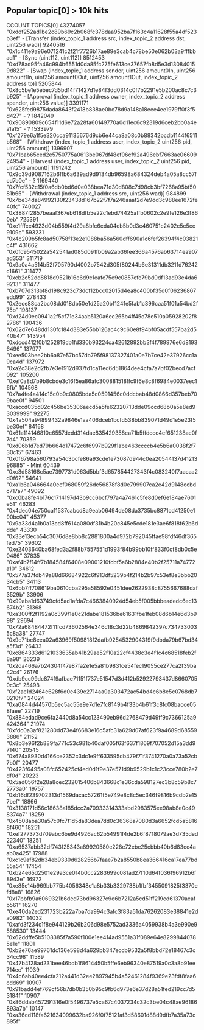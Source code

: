 ## Popular topic[0] > 10k hits
CCOUNT	TOPICS[0]
43274057	"0xddf252ad1be2c89b69c2b068fc378daa952ba7f163c4a11628f55a4df523b3ef" - [Transfer (index_topic_1 address src, index_topic_2 address dst, uint256 wad)]
9240516	"0x1c411e9a96e071241c2f21f7726b17ae89e3cab4c78be50e062b03a9fffbbad1" - [Sync (uint112, uint112)]
8512453	"0xd78ad95fa46c994b6551d0da85fc275fe613ce37657fb8d5e3d130840159d822" - [Swap (index_topic_1 address sender, uint256 amount0In, uint256 amount1In, uint256 amount0Out, uint256 amount1Out, index_topic_2 address to)] 
5205844	"0x8c5be1e5ebec7d5bd14f71427d1e84f3dd0314c0f7b2291e5b200ac8c7c3b925" - [Approval (index_topic_1 address owner, index_topic_2 address spender, uint256 value)]
3391171	"0x625fed9875dada8643f2418b838ae0bc78d9a148a18eee4ee1979ff0f3f5d427" - ?
1842049	"0x90890809c654f11d6e72a28fa60149770a0d11ec6c92319d6ceb2bb0a4ea1a15" - ?
1533979	"0xf279e6a1f5e320cca91135676d9cb6e44ca8a08c0b88342bcdb1144f6511b568" - [Withdraw (index_topic_1 address user, index_topic_2 uint256 pid, uint256 amount)]
1396907	"0x71bab65ced2e5750775a0613be067df48ef06cf92a496ebf7663ae0660924954" - [Harvest (index_topic_1 address user, index_topic_2 uint256 pid, uint256 amount)]
1191242	"0x9c39d9087162b6ffb6a639ad9d9134db96598a684324deb4a05a8cc57fcd7c0e" - ?
1169440	"0x7fcf532c15f0a6db0bd6d0e038bea71d30d808c7d98cb3bf7268a95bf5081b65" - [Withdrawal (index_topic_1 address src, uint256 wad)]
984899	"0x7be34da84992130f23438d167b22f7f7a246aaaf2d7e9dd3c988ee1672fe40fc"
740027	"0x3887f2857beaaf367eb618dfb5e22c1ebd74425affb0602c2e9fe126e3f860eb"
725391	"0xe1fffcc4923d04b559f4d29a8bfc6cda04eb5b0d3c460751c2402c5c5cc9109c"
593231	"0x4c209b5fc8ad50758f13e2e1088ba56a560dff690a1c6fef26394f4c03821c4f"
431662	"0x0fc9545022a542541ad085d091fb09a2ab36fee366a4576ab63714ea907ad353"
311719	"0x9a0a4a514b52f705790d4002b7542d305f80244b6e31311db3211d76242c1661"
311477	"0xcb2c52dd8818d9521b16e6d9c1eafc75e9c0857efe79bd0df13ad93e4da69213"
311477	"0xb707d313bf8d198c923c73dcf12bcc02015d4ea8c400bf35d0f06236867edd99"
278433	"0x2ece88ca2bc08dd018db50e1d25a20bf1241e5fab1c396caa51f01a54bd2f75b"
198137	"0xd24d0ec0941a2f5cf71e34aab5120a6ec265b4ff45c78e510a05928202f82786"
190436	"0x02d7e648dd130fc184d383e55bb126ac4c9c60e8f94bf05acdf557ba2d540b47"
143954	"0xdccd412f0b1252819cb1fd330b93224ca42612892bb3f4f789976e6d81936496"
137977	"0xee503bee2bb6a87e57bc57db795f98137327401a0e7b7ce42e37926cc1a9ca4d"
137972	"0xa2c38e2d2fb7e3e1912d937fd1ca11ed6d51864dee4cfa7a7bf02becd7acf092"
105200	"0xef0a8d7b9b8cbde3c16f5ea86afc300881518ffc9f6e8c8f6984e0037eec16fb"
104568	"0x7a4fe4a414c15c0b9c0805bda5c0591456c0ddcbab48d0866d357beb709bae0f"
94501	"0xaccd035d02c456be35306aecd5a5fe62320713dde09ccd68b0a5e8ed93039999"
92275	"0x4a504a94899432a9846e1aa406dceb1bcfd538bb839071d49d1e5e23f5be30ef"
84168	"0x61a114146810c6557dedd314dae835429358ca71b5ffdccc4ef651238ae0f7d4"
70359	"0xd06b1d7ed79b664d17472c6f6997b929f1abe463ccccb4e5b6a0038f2f730c15"
67463	"0x0f6798a560793a54c3bcfe86a93cde1e73087d944c0ea20544137d4121396885" - Mint
60439	"0xc3d58168c5ae7397731d063d5bbf3d657854427343f4c083240f7aacaa2d0f62"
54641	"0xa1b6a046664a0ecf068059f26de56878f8d0e799907ca2e42d9148ccbdc717a7"
49092	"0xc0ba8fe4b176c1714197d43b9cc6bcf797a4a7461c5fe8d0ef6e184ae7601e51"
46283	"0x4dec04e750ca11537cabcd8a9eab06494de08da3735bc8871cd41250e190bc04"
45377	"0x9a33d4a1b0a13cd8ff614a080df31b4b20c845e5cde181e3ae6f818f62b6ddde"
43330	"0x33e13ecb54c3076d8e8bb8c2881800a4d972b792045ffae98fdf46df365fed75"
39602	"0xe2403640ba68fed3a2f88b7557551d1993f84b99bb10ff833f0cf8db0c5e0486"
37835	"0xaf4b7f14ff7b184584f6408e09001210fcbf5a6b2884e40b2f25711a74772a10"
34612	"0x577a37fdb49a88d66684922c6f913df5239b4f214b2b97c53ef8e3bbb2034cb5"
34113	"0x6bb7ff708619ba0610cba295a58592e0451dee2622938c8755667688daf3529b"
33906	"0x99aba1d63749cfd5ad1afda7c4663840924d54eb5f005bbbeadedc6ec13674b2"
31368	"0xa300ff2f1192a0c399f1e0c21dabe181536be61631fbe1feb08d6b14e6d3b998"
29694	"0x72a68484472f11fcd73602564e346c18c3d22b4869842397c7347330035c8a38"
27747	"0x9e71bc8eea02a63969f509818f2dafb9254532904319f9dbda79b67bd34a5f3d"
26433	"0xc864333d6121033635ab41b29ae52f10a22cf4438c3e4f1c4c68518feb2f8a98"
26239	"0x2da466a7b24304f47e87fa2e1e5a81b9831ce54fec19055ce277ca2f39ba42c4"
26176	"0xdb9cc99dc874f9afbae71151f737e51547d3d412b52922793437d86607050c3c"
25498	"0xf2ae1d2464e628f6d0e439e2714aa0a303472ac54bd4c6b8e5c0768db70210f7"
24024	"0xa0844d44570b5ec5ac55e9e7d1e7fc8149b4f33b4b61f3c8fc08bacce058faee"
22719	"0x884edad9ce6fa2440d8a54cc123490eb96d2768479d49ff9c7366125a9424364"
21974	"0xfdc0a3af821280dd73e4f6683e16c5afc31a629d07af623f9a4689d685593886"
21152	"0x8b3e96f2b889fa771c53c981b40daf005f63f637f1869f707052d15a3dd97140"
20545	"0x674a8930d4166ce2352c3dc1e9ff633595db479f71f3741270a0a73a52cb7b0f"
20477	"0x423f6495a08fc652425cf4ed0d1f9e37e571d9b9529b1c1c23cce780b2e7df0d"
20223	"0x5ad056f2e28a8cec232015406b843668c1e36cda598127ec3b8c59b8c72773a0"
19757	"0xb16df239702313d1569dacac57261f5e749e8c8c5ec346f9816b9cdb2e157bef"
18866	"0x3138171d56c18638a185dcc2a70933314333abd2983575ee98ab8e0c498374a7"
18259	"0x4508aba30a57c0fc7f1d5da83dea7dd0c36368a7080d3a6652fcd5a58168f460"
18251	"0xef277373d709abc6be9d4926ac62b54991f4de2b6f8718079ae3d735ded22340"
18251	"0xa6537abb32df743f25343a89920580e228e72ebe25cbbb40b6d83ce4aab0a425"
17988	"0xc1c9af82db34eb9330d628256b7faae7b2a8550b8ea366416ca17ea77bd55a54"
17454	"0xb24e65d2501e29a3ce014b0cc2283699c081ad27f10d64f036f96912b6f8943e"
16972	"0xe85e14b969bb775b4056348e1a8b33b3329738b1fbf3455091825f3370efd8a8"
16826	"0x17bbfb9a6069321b6ded73bd96327c9e6b7212a5cd51ff219cd61370acafb561"
16270	"0xe40da2ed231723b222a7ba7da994c3afc3f83a51da76262083e38841e2da0982"
14032	"0xafd3f234c1f8e944129b26b206d98e5752ad3336a4059938b4a3e990e9588530"
13444	"0x62ddffe5b5108385f7a590f100e1ee414ad9551a31f089e64e82998440785e1e"
11801	"0xb2e76ae99761dc136e598d4a629bb347eccb9532a5f8bbd72e18467c3c34cc98"
11589	"0x47b4128ad231bee46bdb1f8614450b5ffe6eb96340e87519a0c3a8b91ee714ec"
11039	"0x4c6ab40ee4cfa212a441d32ee2897945b4a52461284f9369e23fdf8faa6cdd69"
10907	"0x91badd4ef769cf56b7db0b350b95c9fb6d973e6e37d28a51fed219cc7d53184f"
10907	"0x86ddab457291316e0f5496737e5ca67c4037234c32c3be04c48ae96186893a7b"
10147	"0xa36cd118fa621634099632ba926f0f75121af3d58601d88d9dfb7a35a73c895f"

